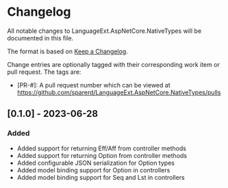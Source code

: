 # Changelog
All notable changes to LanguageExt.AspNetCore.NativeTypes will be documented in this file.

The format is based on [Keep a Changelog](https://keepachangelog.com/en/1.0.0/).

Change entries are optionally tagged with their corresponding work item or pull request. The tags are:
- [PR-#]: A pull request number which can be viewed at https://github.com/sparerd/LanguageExt.AspNetCore.NativeTypes/pulls

## [0.1.0] - 2023-06-28
### Added
- Added support for returning Eff/Aff from controller methods
- Added support for returning Option from controller methods
- Added configurable JSON serialization for Option types
- Added model binding support for Option in controllers
- Added model binding support for Seq and Lst in controllers

